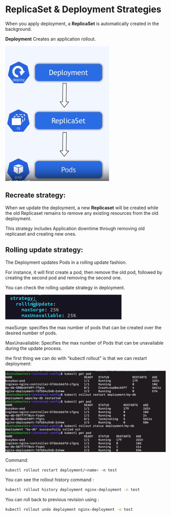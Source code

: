 # ReplicaSet & Deployment Strategies
When you apply deployment, a **ReplicaSet** is automatically created in the background.

**Deployment** Creates an application rollout.

![Untitled](../Photos/Untitled%20(6).png)

## Recreate strategy:

When we update the deployment, a new **Replicaset** will be created while the old Replicaset remains to remove any existing resources from the old deployment.

This strategy includes Application downtime through removing old replicaset and creating new ones.

## **Rolling update strategy:**

The Deployment updates Pods in a rolling update fashion.

For instance, it will first create a pod, then remove the old pod, followed by creating the second pod and removing the second one.

You can check the rolling update strategy in deployment.

![Untitled](../Photos/Untitled%20(7).png)

maxSurge: specifies the max number of pods that can be created over the desired number of pods.

MaxUnavailable: Specifies the max number of Pods that can be unavailable during the update process.

the first thing we can do with “kubectl rollout” is that we can restart deployment:

![Untitled](../Photos/Untitled%20(8).png)

Command:

```bash
kubectl rollout restart deployment/<name> -n test
```

You can see the rollout history command :

```bash
kubectl rollout history deployment nginx-deployment -n test
```

You can roll back to previous revision using :

```bash
kubectl rollout undo deployment nginx-deployment -n test
```
